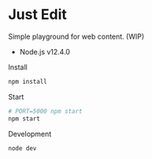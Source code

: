 # Just Edit

Simple playground for web content. (WIP)

* Node.js v12.4.0

Install

```sh
npm install
```

Start

```sh
# PORT=5000 npm start
npm start
```

Development
```
node dev
```


